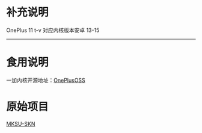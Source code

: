 # 补充说明 
OnePlus 11 t\-v 对应内核版本安卓 13\-15

---

# 食用说明
一加内核开源地址：[OnePlusOSS](https://github.com/OnePlusOSS/kernel_manifest)

# 原始项目
[MKSU-SKN](https://github.com/ShirkNeko/KernelSU)
